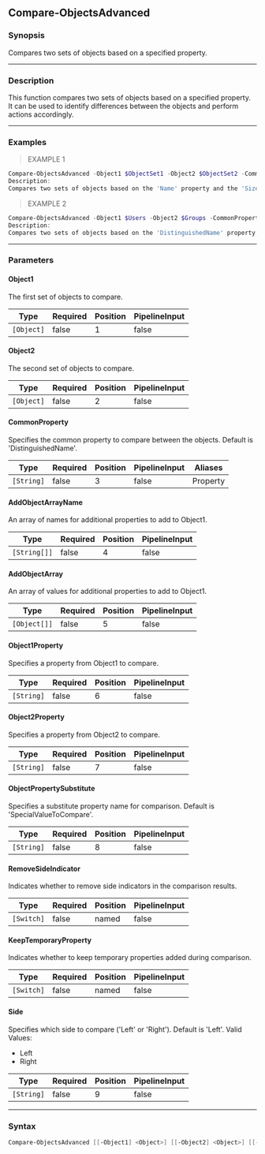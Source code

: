 Compare-ObjectsAdvanced
-----------------------

### Synopsis
Compares two sets of objects based on a specified property.

---

### Description

This function compares two sets of objects based on a specified property. It can be used to identify differences between the objects and perform actions accordingly.

---

### Examples
> EXAMPLE 1

```PowerShell
Compare-ObjectsAdvanced -Object1 $ObjectSet1 -Object2 $ObjectSet2 -CommonProperty 'Name' -Object1Property 'Size' -Object2Property 'Size'
Description:
Compares two sets of objects based on the 'Name' property and the 'Size' property from each set.
```
> EXAMPLE 2

```PowerShell
Compare-ObjectsAdvanced -Object1 $Users -Object2 $Groups -CommonProperty 'DistinguishedName' -AddObjectArrayName @('Type', 'Status') -AddObjectArray @('User', 'Active') -Side 'Right'
Description:
Compares two sets of objects based on the 'DistinguishedName' property, adding 'Type' and 'Status' properties to Object1, and compares from the 'Right' side.
```

---

### Parameters
#### **Object1**
The first set of objects to compare.

|Type      |Required|Position|PipelineInput|
|----------|--------|--------|-------------|
|`[Object]`|false   |1       |false        |

#### **Object2**
The second set of objects to compare.

|Type      |Required|Position|PipelineInput|
|----------|--------|--------|-------------|
|`[Object]`|false   |2       |false        |

#### **CommonProperty**
Specifies the common property to compare between the objects. Default is 'DistinguishedName'.

|Type      |Required|Position|PipelineInput|Aliases |
|----------|--------|--------|-------------|--------|
|`[String]`|false   |3       |false        |Property|

#### **AddObjectArrayName**
An array of names for additional properties to add to Object1.

|Type        |Required|Position|PipelineInput|
|------------|--------|--------|-------------|
|`[String[]]`|false   |4       |false        |

#### **AddObjectArray**
An array of values for additional properties to add to Object1.

|Type        |Required|Position|PipelineInput|
|------------|--------|--------|-------------|
|`[Object[]]`|false   |5       |false        |

#### **Object1Property**
Specifies a property from Object1 to compare.

|Type      |Required|Position|PipelineInput|
|----------|--------|--------|-------------|
|`[String]`|false   |6       |false        |

#### **Object2Property**
Specifies a property from Object2 to compare.

|Type      |Required|Position|PipelineInput|
|----------|--------|--------|-------------|
|`[String]`|false   |7       |false        |

#### **ObjectPropertySubstitute**
Specifies a substitute property name for comparison. Default is 'SpecialValueToCompare'.

|Type      |Required|Position|PipelineInput|
|----------|--------|--------|-------------|
|`[String]`|false   |8       |false        |

#### **RemoveSideIndicator**
Indicates whether to remove side indicators in the comparison results.

|Type      |Required|Position|PipelineInput|
|----------|--------|--------|-------------|
|`[Switch]`|false   |named   |false        |

#### **KeepTemporaryProperty**
Indicates whether to keep temporary properties added during comparison.

|Type      |Required|Position|PipelineInput|
|----------|--------|--------|-------------|
|`[Switch]`|false   |named   |false        |

#### **Side**
Specifies which side to compare ('Left' or 'Right'). Default is 'Left'.
Valid Values:

* Left
* Right

|Type      |Required|Position|PipelineInput|
|----------|--------|--------|-------------|
|`[String]`|false   |9       |false        |

---

### Syntax
```PowerShell
Compare-ObjectsAdvanced [[-Object1] <Object>] [[-Object2] <Object>] [[-CommonProperty] <String>] [[-AddObjectArrayName] <String[]>] [[-AddObjectArray] <Object[]>] [[-Object1Property] <String>] [[-Object2Property] <String>] [[-ObjectPropertySubstitute] <String>] [-RemoveSideIndicator] [-KeepTemporaryProperty] [[-Side] <String>] [<CommonParameters>]
```
